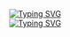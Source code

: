 <link rel="stylesheet" type='text/css' href="https://cdn.jsdelivr.net/gh/devicons/devicon@latest/devicon.min.css" />
<a href="https://git.io/typing-svg"><img src="https://readme-typing-svg.demolab.com?font=Fira+Code&size=50&pause=1250&color=750014&center=false&vCenter=true&width=500&height=75&lines=MIT+bad," alt="Typing SVG" /></a><br/>
<a href="https://git.io/typing-svg"><img src="https://readme-typing-svg.demolab.com?font=Fira+Code&size=50&pause=1250&color=00274C&center=false&vCenter=true&width=500&height=75&lines=Justin+good" alt="Typing SVG" /></a>





